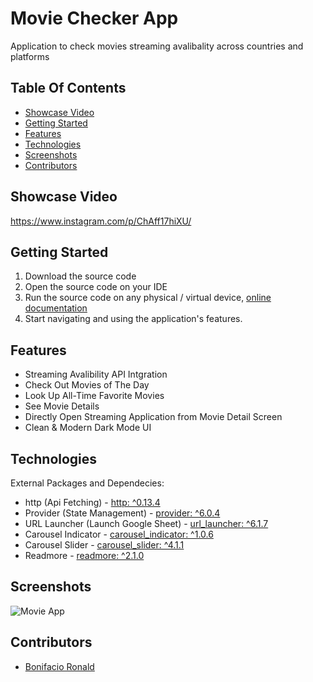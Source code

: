 # Movie Checker App

Application to check movies streaming avalibality across countries and platforms

## Table Of Contents

- [Showcase Video](#showcase-video)
- [Getting Started](#getting-started)
- [Features](#features)
- [Technologies](#technologies)
- [Screenshots](#screenshots)
- [Contributors](#contributors)

## Showcase Video

https://www.instagram.com/p/ChAff17hiXU/

## Getting Started

1. Download the source code
2. Open the source code on your IDE
3. Run the source code on any physical / virtual device, [online documentation](https://www.fluttercampus.com/tutorial/4/run-first-application/)
4. Start navigating and using the application's features.

## Features

- Streaming Avalibility API Intgration 
- Check Out Movies of The Day
- Look Up All-Time Favorite Movies
- See Movie Details
- Directly Open Streaming Application from Movie Detail Screen
- Clean & Modern Dark Mode UI

## Technologies

External Packages and Dependecies:
- http (Api Fetching) - [http: ^0.13.4](https://pub.dev/packages/http)
- Provider (State Management) - [provider: ^6.0.4](https://pub.dev/packages/provider)
- URL Launcher (Launch Google Sheet) - [url_launcher: ^6.1.7](https://pub.dev/packages/url_launcher)
- Carousel Indicator - [carousel_indicator: ^1.0.6](https://pub.dev/packages/carousel_indicator)
- Carousel Slider - [carousel_slider: ^4.1.1](https://pub.dev/packages/carousel_slider)
- Readmore - [readmore: ^2.1.0](https://pub.dev/packages/readmore)

## Screenshots

![Movie App](https://user-images.githubusercontent.com/106251683/208617372-4682f627-6a7b-4a26-a80f-f5df0e53fabe.png)

## Contributors

- [Bonifacio Ronald](https://github.com/bonifacioronald)
